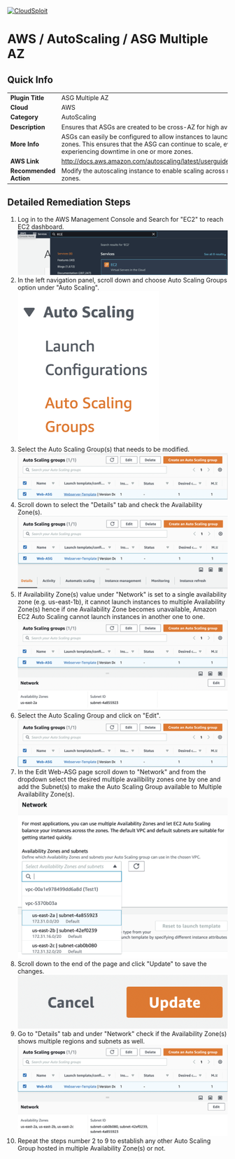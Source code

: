 [![CloudSploit](https://cloudsploit.com/img/logo-new-big-text-100.png "CloudSploit")](https://cloudsploit.com)

# AWS / AutoScaling / ASG Multiple AZ

## Quick Info

| | |
|-|-|
| **Plugin Title** | ASG Multiple AZ |
| **Cloud** | AWS |
| **Category** | AutoScaling |
| **Description** | Ensures that ASGs are created to be cross-AZ for high availability. |
| **More Info** | ASGs can easily be configured to allow instances to launch in multiple availability zones. This ensures that the ASG can continue to scale, even when AWS is experiencing downtime in one or more zones. |
| **AWS Link** | http://docs.aws.amazon.com/autoscaling/latest/userguide/AutoScalingGroup.html |
| **Recommended Action** | Modify the autoscaling instance to enable scaling across multiple availability zones. |

## Detailed Remediation Steps
1. Log in to the AWS Management Console and Search for "EC2" to reach EC2 dashboard.</br><img src="/resources/aws/autoscaling/asg-multiple-az/step1.png"/>
2. In the left navigation panel, scroll down and choose Auto Scaling Groups option under "Auto Scaling".</br> <img src="/resources/aws/autoscaling/asg-multiple-az/step2.png"/>
3. Select the Auto Scaling Group(s) that needs to be modified.</br> <img src="/resources/aws/autoscaling/asg-multiple-az/step3.png"/>
4. Scroll down to select the "Details" tab and check the Availability Zone(s). </br> <img src="/resources/aws/autoscaling/asg-multiple-az/step4.png"/>
5. If Availability Zone(s) value under "Network" is set to a single availability zone (e.g. us-east-1b), it cannot launch instances to multiple Availability Zone(s) hence if one Availability Zone becomes unavailable, Amazon EC2 Auto Scaling cannot launch instances in another one to one.</br><img src="/resources/aws/autoscaling/asg-multiple-az/step5.png"/>
6. Select the Auto Scaling Group and click on "Edit".</br><img src="/resources/aws/autoscaling/asg-multiple-az/step6.png"/>
7. In the Edit Web-ASG page  scroll down to "Network" and from the dropdown select the desired multiple availibility zones one by one and add the Subnet(s) to make the Auto Scaling Group available to Multiple Availability Zone(s).</br><img src="/resources/aws/autoscaling/asg-multiple-az/step7.png"/>
8. Scroll down to the end of the page and click "Update" to save the changes. </br><img src="/resources/aws/autoscaling/asg-multiple-az/step8.png"/>
9. Go to "Details" tab and under "Network" check if the Availability Zone(s) shows multiple regions and subnets as well.</br><img src="/resources/aws/autoscaling/asg-multiple-az/step9.png"/>
11. Repeat the steps number 2 to 9 to establish any other Auto Scaling Group hosted in multiple Availability Zone(s) or not. 
